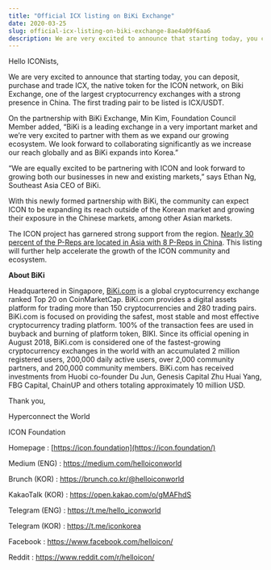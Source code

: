 ```yaml
---
title: "Official ICX listing on BiKi Exchange"
date: 2020-03-25
slug: official-icx-listing-on-biki-exchange-8ae4a09f6aa6
description: We are very excited to announce that starting today, you can deposit, purchase and trade ICX, the native token for the ICON network, on Biki Exchange, one of the largest cryptocurrency exchanges with a strong presence in China. The first trading pair to be listed is ICX/USDT.
---
```


Hello ICONists,

We are very excited to announce that starting today, you can deposit, purchase and trade ICX, the native token for the ICON network, on Biki Exchange, one of the largest cryptocurrency exchanges with a strong presence in China. The first trading pair to be listed is ICX/USDT.

On the partnership with BiKi Exchange, Min Kim, Foundation Council Member added, “BiKi is a leading exchange in a very important market and we’re very excited to partner with them as we expand our growing ecosystem. We look forward to collaborating significantly as we increase our reach globally and as BiKi expands into Korea.”

“We are equally excited to be partnering with ICON and look forward to growing both our businesses in new and existing markets,” says Ethan Ng, Southeast Asia CEO of BiKi.

With this newly formed partnership with BiKi, the community can expect ICON to be expanding its reach outside of the Korean market and growing their exposure in the Chinese markets, among other Asian markets.

The ICON project has garnered strong support from the region. [Nearly 30 percent of the P-Reps are located in Asia with 8 P-Reps in China](https://icon.community/iconsensus/overview/). This listing will further help accelerate the growth of the ICON community and ecosystem.

**About BiKi**

Headquartered in Singapore, [BiKi.com](https://www.biki.com/en_US/?utm_source=CCN&utm_medium=PR&utm_campaign=brand_upgrade) is a global cryptocurrency exchange ranked Top 20 on CoinMarketCap. BiKi.com provides a digital assets platform for trading more than 150 cryptocurrencies and 280 trading pairs. BiKi.com is focused on providing the safest, most stable and most effective cryptocurrency trading platform. 100% of the transaction fees are used in buyback and burning of platform token, BIKI. Since its official opening in August 2018, BiKi.com is considered one of the fastest-growing cryptocurrency exchanges in the world with an accumulated 2 million registered users, 200,000 daily active users, over 2,000 community partners, and 200,000 community members. BiKi.com has received investments from Huobi co-founder Du Jun, Genesis Capital Zhu Huai Yang, FBG Capital, ChainUP and others totaling approximately 10 million USD.

Thank you,

Hyperconnect the World

ICON Foundation

Homepage : [https://icon.foundation](https://icon.foundation/)

Medium (ENG) : <https://medium.com/helloiconworld>

Brunch (KOR) : <https://brunch.co.kr/@helloiconworld>

KakaoTalk (KOR) : <https://open.kakao.com/o/gMAFhdS>

Telegram (ENG) : <https://t.me/hello_iconworld>

Telegram (KOR) : <https://t.me/iconkorea>

Facebook : <https://www.facebook.com/helloicon/>

Reddit : <https://www.reddit.com/r/helloicon/>

